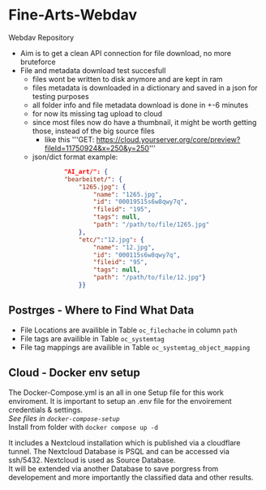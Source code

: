 # Fine-Arts-Webdav
Webdav Repository
- Aim is to get a clean API connection for file download, no more bruteforce
- File and metadata download test succesfull
    - files wont be written to disk anymore and are kept in ram
    - files metadata is downloaded in a dictionary and saved in a json for testing purposes
    - all folder info and file metadata download is done in +-6 minutes
    - for now its missing tag upload to cloud
    - since most files now do have a thumbnail, it might be worth getting those, instead of the big source files <br>
        - like this '''GET: https://cloud.yourserver.org/core/preview?fileId=11750924&x=250&y=250'''
    - json/dict format example: 
    ```json
                "AI_art/": {
                "bearbeitet/": {
                    "1265.jpg": {
                        "name": "1265.jpg",
                        "id": "00019515s6w8qwy7q",
                        "fileid": "195",
                        "tags": null,
                        "path": "/path/to/file/1265.jpg"
                    },
                    "etc/":"12.jpg": {
                        "name": "12.jpg",
                        "id": "000115s6w8qwy7q",
                        "fileid": "95",
                        "tags": null,
                        "path": "/path/to/file/12.jpg"}
                    }}
    ```



## Postrges - Where to Find What Data
- File Locations are availible in Table `oc_filechache` in column `path`
- File tags are availible in Table `oc_systemtag`
- File tag mappings are availible in Table `oc_systemtag_object_mapping`

## Cloud - Docker env setup
The Docker-Compose.yml is an all in one Setup file for this work enviroment.
It is important to setup an .env file for the envoirement credentials & settings.
<br>_See files in `docker-compose-setup`_
<br>Install from folder with `docker compose up -d`

It includes a Nextcloud installation which is published via a cloudflare tunnel.
The Nextcloud Database is PSQL and can be accessed via ssh/5432.
Nextcloud is used as Source Database. <br> 
It will be extended via another Database to save porgress from developement and more importantly the classified data and other results.

